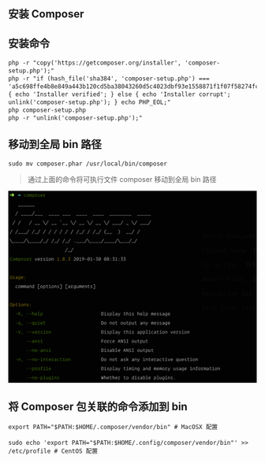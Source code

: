 ## 安装 Composer

## 安装命令

```
php -r "copy('https://getcomposer.org/installer', 'composer-setup.php');"
php -r "if (hash_file('sha384', 'composer-setup.php') === 'a5c698ffe4b8e849a443b120cd5ba38043260d5c4023dbf93e1558871f1f07f58274fc6f4c93bcfd858c6bd0775cd8d1') { echo 'Installer verified'; } else { echo 'Installer corrupt'; unlink('composer-setup.php'); } echo PHP_EOL;"
php composer-setup.php
php -r "unlink('composer-setup.php');"
```

## 移动到全局 bin 路径

```
sudo mv composer.phar /usr/local/bin/composer
```

> 通过上面的命令将可执行文件 composer 移动到全局 bin 路径

![](./../assets/install/show-composer-install-info.png)

## 将 Composer 包关联的命令添加到 bin

```
export PATH="$PATH:$HOME/.composer/vendor/bin" # MacOSX 配置

sudo echo 'export PATH="$PATH:$HOME/.config/composer/vendor/bin"' >> /etc/profile # CentOS 配置
```
